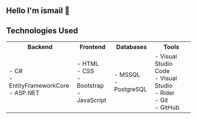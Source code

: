 ## Hello I'm ismail 👋

## Technologies Used
<div class="container">
<table>
  <tr>
    <th>Backend</th>
    <th>Frontend</th>
    <th>Databases</th>
    <th>Tools</th>
  </tr>
  <tr>
    <td>
      - C#<br>
      - EntityFrameworkCore<br>
      - ASP.NET
    </td>
    <td>
      - HTML<br>
      - CSS<br>
      - Bootstrap<br>
      - JavaScript
    </td>
    <td>
      - MSSQL<br>
      - PostgreSQL
    </td>
    <td>
      - Visual Studio Code<br>
      - Visual Studio<br>
      - Rider<br>
      - Git<br>
      - GitHub
    </td>
  </tr>
</table>
</div>
<!--
**danismazismail/danismazismail** is a ✨ _special_ ✨ repository because its `README.md` (this file) appears on your GitHub profile.

Here are some ideas to get you started:

- 🔭 I’m currently working on ...
- 🌱 I’m currently learning ...
- 👯 I’m looking to collaborate on ...
- 🤔 I’m looking for help with ...
- 💬 Ask me about ...
- 📫 How to reach me: ...
- 😄 Pronouns: ...
- ⚡ Fun fact: ...
-->

## Projects
- 🔭 Şu anda bu proje üzerinde çalışıyorum [NorthWND-Api](https://github.com/danismazismail/EgitimPortal-BackEnd)
- 🌱 Şu anda ASP.NET ve bulut bilişimde ileri düzey konuları öğreniyorum

## Collaboration
- 👯 Açık kaynaklı projeler ve yenilikçi teknoloji çözümleri üzerinde işbirliği yapmayı düşünüyorum

## Contact
- 📫 How to reach me: [Email](mailto:danismazismail@gmail.com)

## Fun Facts
- ⚡ Fun fact: Yeni teknolojileri keşfetmeyi ve yazılım geliştirmedeki en son trendlerden haberdar olmayı seviyorum.
